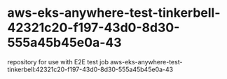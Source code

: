 # aws-eks-anywhere-test-tinkerbell-42321c20-f197-43d0-8d30-555a45b45e0a-43
repository for use with E2E test job aws-eks-anywhere-test-tinkerbell:42321c20-f197-43d0-8d30-555a45b45e0a-43
